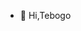 - 👋 Hi,Tebogo 

<!---
0blacc/0blacc is a ✨ special ✨ repository because its `README.md` (this file) appears on your GitHub profile.
You can click the Preview link to take a look at your changes.
--->
